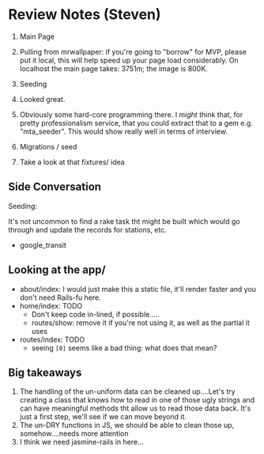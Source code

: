 # Review Notes (Steven)

1.  Main Page
  1.  Pulling from mrwallpaper: if you're going to "borrow" for MVP, please put
  it local, this will help speed up your page load considerably.  On localhost
  the main page takes: 3751m; the image is 800K.
1.  Seeding
  1. Looked great.
  1. Obviously some hard-core programming there.  I
  _might_ think that, for pretty professionalism service, that you could
  extract that to a gem e.g. "mta_seeder".  This would show really well in
  terms of interview.


1.  Migrations / seed
  1.  Take a look at that fixtures/ idea


## Side Conversation

Seeding:

It's not uncommon to find a rake task tht might be built which would go
through and update the records for stations, etc.

* google_transit

## Looking at the app/

* about/index: I would just make this a static file, it'll render faster and
  you don't need Rails-fu here.
* home/index: TODO
  *  Don't keep code in-lined, if possible.....
  * routes/show: remove it if you're not using it, as well as the partial
    it uses
* routes/index: TODO
  * seeing `[0]` seems like a bad thing: what does that mean?


## Big takeaways

1.  The handling of the un-uniform data can be cleaned up....Let's try creating
a class that knows how to read in one of those ugly strings and can have
meaningful methods tht allow us to read those data back.  It's just a first
step, we'll see if we can move beyond it.
2.   The un-DRY functions in JS, we should be able to clean those up,
somehow....needs more attention
3.  I think we need jasmine-rails in here...
